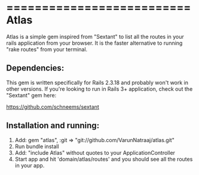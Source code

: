 ==========================
          Atlas 
==========================

Atlas is a simple gem inspired from "Sextant" to list all the routes in your rails application from your browser. It is the faster alternative to running "rake routes" from your terminal.


Dependencies:
-------------

This gem is written specifically for Rails 2.3.18 and probably won't work in other versions. If you're looking to run in Rails 3+ application, check out the "Sextant" gem here:

https://github.com/schneems/sextant

Installation and running:
-------------------------

1. Add:
    gem "atlas", :git => "git://github.com/VarunNatraaj/atlas.git"
2. Run bundle install
3. Add:
    "include Atlas" without quotes to your ApplicationController
4. Start app and hit 'domain/atlas/routes' and you should see all the routes in your app.